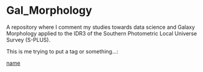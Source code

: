 # Gal_Morphology
A repository where I comment my studies towards data science and Galaxy Morphology applied to the IDR3 of the Southern Photometric Local Universe Survey (S-PLUS).

This is me trying to put a tag or something...:

[name](https://github.com/UlissesRS/Gal_Morphology/assets/105163543/c34b79ce-a285-481b-a8af-94a692ef5d1c)
